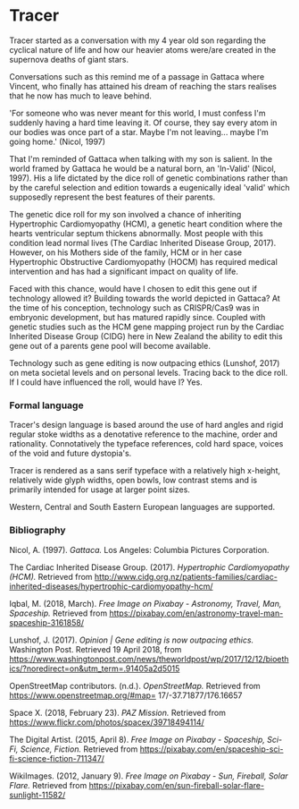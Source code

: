 # Tracer
Tracer started as a conversation with my 4 year old son regarding the cyclical nature of life and how our heavier atoms were/are created in the supernova deaths of giant stars.

Conversations such as this remind me of a passage in Gattaca where Vincent, who finally has attained his dream of reaching the stars realises that he now has much to leave behind.

'For someone who was never meant for this world, I must confess I'm suddenly having a hard time leaving it. Of course, they say every atom in our bodies was once part of a star. Maybe I'm not leaving... maybe I'm going home.' (Nicol, 1997)

That I'm reminded of Gattaca when talking with my son is salient. In the world framed by Gattaca he would be a natural born, an 'In-Valid' (Nicol, 1997). His a life dictated by the dice roll of genetic combinations rather than by the careful selection and edition towards a eugenically ideal 'valid' which supposedly represent the best features of their parents.

The genetic dice roll for my son involved a chance of inheriting Hypertrophic Cardiomyopathy (HCM), a genetic heart condition where the hearts ventricular septum thickens abnormally. Most people with this condition lead normal lives (The Cardiac Inherited Disease Group, 2017). However, on his Mothers side of the family, HCM or in her case Hypertrophic Obstructive Cardiomyopathy (HOCM) has required medical intervention and has had a significant impact on quality of life.

Faced with this chance, would have I chosen to edit this gene out if technology allowed it? Building towards the world depicted in Gattaca? At the time of his conception, technology such as CRISPR/Cas9 was in embryonic development, but has matured rapidly since. Coupled with genetic studies such as the HCM gene mapping project run by the Cardiac Inherited Disease Group (CIDG) here in New Zealand the ability to edit this gene out of a parents gene pool will become available.

Technology such as gene editing is now outpacing ethics (Lunshof, 2017) on meta societal levels and on personal levels.
Tracing back to the dice roll. If I could have influenced the roll, would have I? Yes.

### Formal language
Tracer's design language is based around the use of hard angles and rigid regular stoke widths as a denotative reference to the machine, order and rationality. Connotatively the typeface references, cold hard space, voices of the void and future dystopia's.

Tracer is rendered as a sans serif typeface with a relatively high x-height, relatively wide glyph widths, open bowls, low contrast stems and is primarily intended for usage at larger point sizes.

Western, Central and South Eastern European languages are supported.

### Bibliography
Nicol, A. (1997). _Gattaca._ Los Angeles: Columbia Pictures Corporation.

The Cardiac Inherited Disease Group. (2017). _Hypertrophic Cardiomyopathy (HCM)._ Retrieved from http://www.cidg.org.nz/patients-families/cardiac-inherited-diseases/hypertrophic-cardiomyopathy-hcm/

Iqbal, M. (2018, March). _Free Image on Pixabay - Astronomy, Travel, Man, Spaceship._ Retrieved from https://pixabay.com/en/astronomy-travel-man-spaceship-3161858/

Lunshof, J. (2017). _Opinion | Gene editing is now outpacing ethics._ Washington Post. Retrieved 19 April 2018, from https://www.washingtonpost.com/news/theworldpost/wp/2017/12/12/bioethics/?noredirect=on&utm_term=.91405a2d5015

OpenStreetMap contributors. (n.d.). _OpenStreetMap._ Retrieved from https://www.openstreetmap.org/#map= 17/-37.71877/176.16657

Space X. (2018, February 23). _PAZ Mission._ Retrieved from https://www.flickr.com/photos/spacex/39718494114/

The Digital Artist. (2015, April 8). _Free Image on Pixabay - Spaceship, Sci-Fi, Science, Fiction._ Retrieved from https://pixabay.com/en/spaceship-sci-fi-science-fiction-711347/

WikiImages. (2012, January 9). _Free Image on Pixabay - Sun, Fireball, Solar Flare._ Retrieved from https://pixabay.com/en/sun-fireball-solar-flare-sunlight-11582/
